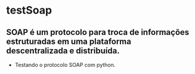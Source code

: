 # testSoap
## SOAP é um protocolo para troca de informações estruturadas em uma plataforma descentralizada e distribuída.
- Testando o protocolo SOAP com python.
